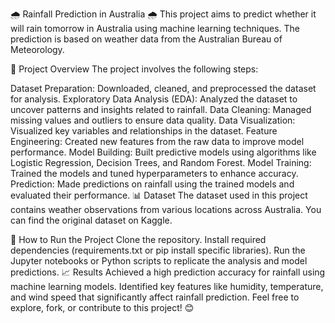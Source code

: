 🌧️ Rainfall Prediction in Australia 🌧️
This project aims to predict whether it will rain tomorrow in Australia using machine learning techniques. The prediction is based on weather data from the Australian Bureau of Meteorology.

📁 Project Overview
The project involves the following steps:

Dataset Preparation: Downloaded, cleaned, and preprocessed the dataset for analysis.
Exploratory Data Analysis (EDA): Analyzed the dataset to uncover patterns and insights related to rainfall.
Data Cleaning: Managed missing values and outliers to ensure data quality.
Data Visualization: Visualized key variables and relationships in the dataset.
Feature Engineering: Created new features from the raw data to improve model performance.
Model Building: Built predictive models using algorithms like Logistic Regression, Decision Trees, and Random Forest.
Model Training: Trained the models and tuned hyperparameters to enhance accuracy.
Prediction: Made predictions on rainfall using the trained models and evaluated their performance.
📊 Dataset
The dataset used in this project contains weather observations from various locations across Australia. You can find the original dataset on Kaggle.

🚀 How to Run the Project
Clone the repository.
Install required dependencies (requirements.txt or pip install specific libraries).
Run the Jupyter notebooks or Python scripts to replicate the analysis and model predictions.
📈 Results
Achieved a high prediction accuracy for rainfall using machine learning models.
Identified key features like humidity, temperature, and wind speed that significantly affect rainfall prediction.
Feel free to explore, fork, or contribute to this project! 😊
